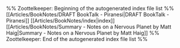 %% Zoottelkeeper: Beginning of the autogenerated index file list  %%
 [[Articles/BookNotes/DRAFT BookTalk - Piranesi|DRAFT BookTalk - Piranesi]]
 [[Articles/BookNotes/index|index]]
 [[Articles/BookNotes/Summary - Notes on a Nervous Planet by Matt Haig|Summary - Notes on a Nervous Planet by Matt Haig]]
%% Zoottelkeeper: End of the autogenerated index file list  %%
